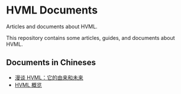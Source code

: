# HVML Documents

Articles and documents about HVML.

This repository contains some articles, guides, and documents about HVML.

## Documents in Chineses

- [漫谈 HVML：它的由来和未来](zh/brief-introduction-to-hvml-zh.md)
- [HVML 概览](zh/hvml-overview-zh.md)
